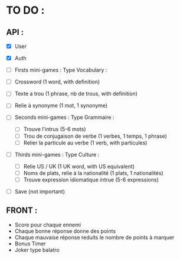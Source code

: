 # TO DO :

## API : 
 - [X] User
 - [X] Auth

 - [ ] Firsts mini-games :
  Type Vocabulary : 
  - [ ] Crossword (1 word, with definition)
  - [ ] Texte a trou (1 phrase, nb de trous, with definition)
  - [ ] Relie à synonyme (1 mot, 1 synonyme)

- [ ] Seconds mini-games :
    Type Grammaire :
  - [ ] Trouve l'intrus (5-6 mots)
  - [ ] Trou de conjugaison de verbe (1 verbes, 1 temps, 1 phrase)
  - [ ] Relier la particule au verbe (1 verb, with particules)

- [ ] Thirds mini-games :
    Type Culture : 
    - [ ] Relie US / UK (1 UK word, with US equivalent)
    - [ ] Noms de plats, relie à la nationalité (1 plats, 1 nationalités)
    - [ ] Trouve expression idiomatique intrue (5-6 expressions)

 - [ ] Save (not important)

 ## FRONT : 
 - Score pour chaque ennemi
 - Chaque bonne réponse donne des points
 - Chaque mauvaise réponse reduits le nombre de points à marquer
 - Bonus Timer
 - Joker type balatro